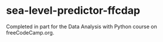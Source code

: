 # sea-level-predictor-ffcdap
Completed in part for the Data Analysis with Python course on freeCodeCamp.org.
